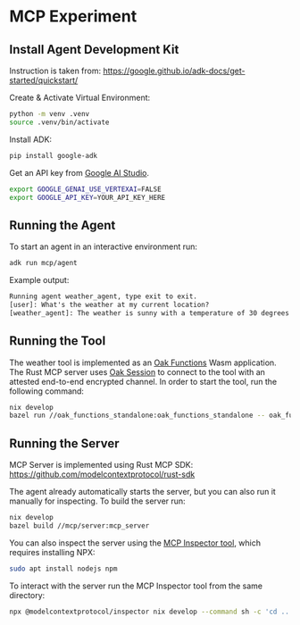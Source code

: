 # MCP Experiment

## Install Agent Development Kit

Instruction is taken from: https://google.github.io/adk-docs/get-started/quickstart/

Create & Activate Virtual Environment:

```bash
python -m venv .venv
source .venv/bin/activate
```

Install ADK:

```bash
pip install google-adk
```

Get an API key from [Google AI Studio](https://aistudio-preprod.corp.google.com/apikey).

```bash
export GOOGLE_GENAI_USE_VERTEXAI=FALSE
export GOOGLE_API_KEY=YOUR_API_KEY_HERE
```

## Running the Agent

To start an agent in an interactive environment run:

```bash
adk run mcp/agent
```

Example output:

```txt
Running agent weather_agent, type exit to exit.
[user]: What's the weather at my current location?
[weather_agent]: The weather is sunny with a temperature of 30 degrees Celsius.
```

## Running the Tool

The weather tool is implemented as an [Oak Functions](../oak_functions_standalone/README.md) Wasm
application.
The Rust MCP server uses [Oak Session](../oak_session/README.md) to connect to the tool with an
attested end-to-end encrypted channel.
In order to start the tool, run the following command:

```bash
nix develop
bazel run //oak_functions_standalone:oak_functions_standalone -- oak_functions/examples/echo/echo.wasm
```

## Running the Server

MCP Server is implemented using Rust MCP SDK: https://github.com/modelcontextprotocol/rust-sdk

The agent already automatically starts the server, but you can also run it manually for inspecting.
To build the server run:

```bash
nix develop
bazel build //mcp/server:mcp_server
```

You can also inspect the server using the [MCP Inspector tool](https://github.com/modelcontextprotocol/inspector), which requires installing NPX:

```bash
sudo apt install nodejs npm
```

To interact with the server run the MCP Inspector tool from the same directory:

```bash
npx @modelcontextprotocol/inspector nix develop --command sh -c 'cd .. && bazel run //mcp/server:mcp_server'
```
